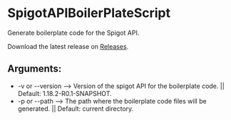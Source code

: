 # SpigotAPIBoilerPlateScript
Generate boilerplate code for the Spigot API.

Download the latest release on [Releases](https://github.com/TurpCoding/SpigotAPIBoilerPlateScript/releases).

## Arguments:

* -v or --version --> Version of the spigot API for the boilerplate code. || Default: 1.18.2-R0.1-SNAPSHOT.
* -p or --path --> The path where the boilerplate code files will be generated. || Default: current directory.
